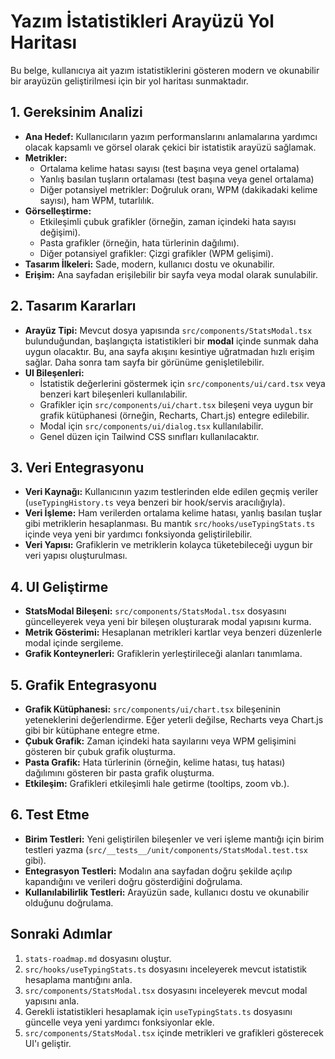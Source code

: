 # Yazım İstatistikleri Arayüzü Yol Haritası

Bu belge, kullanıcıya ait yazım istatistiklerini gösteren modern ve okunabilir bir arayüzün geliştirilmesi için bir yol haritası sunmaktadır.

## 1. Gereksinim Analizi

*   **Ana Hedef:** Kullanıcıların yazım performanslarını anlamalarına yardımcı olacak kapsamlı ve görsel olarak çekici bir istatistik arayüzü sağlamak.
*   **Metrikler:**
    *   Ortalama kelime hatası sayısı (test başına veya genel ortalama)
    *   Yanlış basılan tuşların ortalaması (test başına veya genel ortalama)
    *   Diğer potansiyel metrikler: Doğruluk oranı, WPM (dakikadaki kelime sayısı), ham WPM, tutarlılık.
*   **Görselleştirme:**
    *   Etkileşimli çubuk grafikler (örneğin, zaman içindeki hata sayısı değişimi).
    *   Pasta grafikler (örneğin, hata türlerinin dağılımı).
    *   Diğer potansiyel grafikler: Çizgi grafikler (WPM gelişimi).
*   **Tasarım İlkeleri:** Sade, modern, kullanıcı dostu ve okunabilir.
*   **Erişim:** Ana sayfadan erişilebilir bir sayfa veya modal olarak sunulabilir.

## 2. Tasarım Kararları

*   **Arayüz Tipi:** Mevcut dosya yapısında `src/components/StatsModal.tsx` bulunduğundan, başlangıçta istatistikleri bir **modal** içinde sunmak daha uygun olacaktır. Bu, ana sayfa akışını kesintiye uğratmadan hızlı erişim sağlar. Daha sonra tam sayfa bir görünüme genişletilebilir.
*   **UI Bileşenleri:**
    *   İstatistik değerlerini göstermek için `src/components/ui/card.tsx` veya benzeri kart bileşenleri kullanılabilir.
    *   Grafikler için `src/components/ui/chart.tsx` bileşeni veya uygun bir grafik kütüphanesi (örneğin, Recharts, Chart.js) entegre edilebilir.
    *   Modal için `src/components/ui/dialog.tsx` kullanılabilir.
    *   Genel düzen için Tailwind CSS sınıfları kullanılacaktır.

## 3. Veri Entegrasyonu

*   **Veri Kaynağı:** Kullanıcının yazım testlerinden elde edilen geçmiş veriler (`useTypingHistory.ts` veya benzeri bir hook/servis aracılığıyla).
*   **Veri İşleme:** Ham verilerden ortalama kelime hatası, yanlış basılan tuşlar gibi metriklerin hesaplanması. Bu mantık `src/hooks/useTypingStats.ts` içinde veya yeni bir yardımcı fonksiyonda geliştirilebilir.
*   **Veri Yapısı:** Grafiklerin ve metriklerin kolayca tüketebileceği uygun bir veri yapısı oluşturulması.

## 4. UI Geliştirme

*   **StatsModal Bileşeni:** `src/components/StatsModal.tsx` dosyasını güncelleyerek veya yeni bir bileşen oluşturarak modal yapısını kurma.
*   **Metrik Gösterimi:** Hesaplanan metrikleri kartlar veya benzeri düzenlerle modal içinde sergileme.
*   **Grafik Konteynerleri:** Grafiklerin yerleştirileceği alanları tanımlama.

## 5. Grafik Entegrasyonu

*   **Grafik Kütüphanesi:** `src/components/ui/chart.tsx` bileşeninin yeteneklerini değerlendirme. Eğer yeterli değilse, Recharts veya Chart.js gibi bir kütüphane entegre etme.
*   **Çubuk Grafik:** Zaman içindeki hata sayılarını veya WPM gelişimini gösteren bir çubuk grafik oluşturma.
*   **Pasta Grafik:** Hata türlerinin (örneğin, kelime hatası, tuş hatası) dağılımını gösteren bir pasta grafik oluşturma.
*   **Etkileşim:** Grafikleri etkileşimli hale getirme (tooltips, zoom vb.).

## 6. Test Etme

*   **Birim Testleri:** Yeni geliştirilen bileşenler ve veri işleme mantığı için birim testleri yazma (`src/__tests__/unit/components/StatsModal.test.tsx` gibi).
*   **Entegrasyon Testleri:** Modalın ana sayfadan doğru şekilde açılıp kapandığını ve verileri doğru gösterdiğini doğrulama.
*   **Kullanılabilirlik Testleri:** Arayüzün sade, kullanıcı dostu ve okunabilir olduğunu doğrulama.

## Sonraki Adımlar

1.  `stats-roadmap.md` dosyasını oluştur.
2.  `src/hooks/useTypingStats.ts` dosyasını inceleyerek mevcut istatistik hesaplama mantığını anla.
3.  `src/components/StatsModal.tsx` dosyasını inceleyerek mevcut modal yapısını anla.
4.  Gerekli istatistikleri hesaplamak için `useTypingStats.ts` dosyasını güncelle veya yeni yardımcı fonksiyonlar ekle.
5.  `src/components/StatsModal.tsx` içinde metrikleri ve grafikleri gösterecek UI'ı geliştir.
